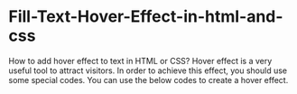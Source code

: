 # Fill-Text-Hover-Effect-in-html-and-css
How to add hover effect to text in HTML or CSS?  Hover effect is a very useful tool to attract visitors. In order to achieve this effect, you should use some special codes.  You can use the below codes to create a hover effect.
